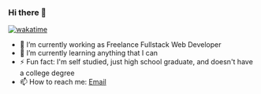 ### Hi there 👋

[![wakatime](https://wakatime.com/badge/user/1cf98f14-9b83-424c-bad2-4abb54f3a051.svg)](https://wakatime.com/@1cf98f14-9b83-424c-bad2-4abb54f3a051)

- 🔭 I’m currently working as Freelance Fullstack Web Developer
- 🌱 I’m currently learning anything that I can
- ⚡ Fun fact: I'm self studied, just high school graduate, and doesn't have a college degree
- 📫 How to reach me: [Email](mailto:dani@emailku.id)

<!--
**mzdani/mzdani** is a ✨ _special_ ✨ repository because its `README.md` (this file) appears on your GitHub profile.

Here are some ideas to get you started:

- 🔭 I’m currently working on ...
- 🌱 I’m currently learning ...
- 👯 I’m looking to collaborate on ...
- 🤔 I’m looking for help with ...
- 💬 Ask me about ...
- 📫 How to reach me: ...
- 😄 Pronouns: ...
- ⚡ Fun fact: ...
-->
